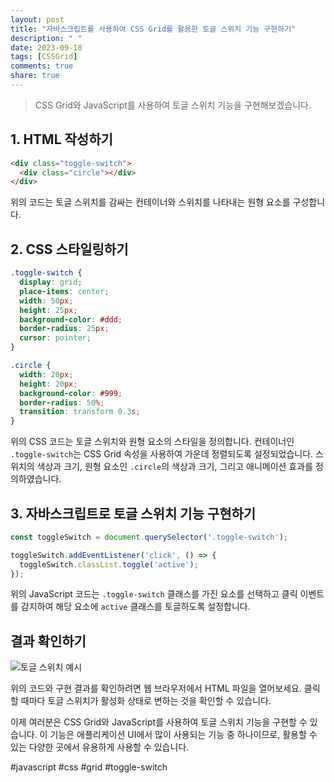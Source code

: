 ```yaml
---
layout: post
title: "자바스크립트를 사용하여 CSS Grid를 활용한 토글 스위치 기능 구현하기"
description: " "
date: 2023-09-18
tags: [CSSGrid]
comments: true
share: true
---
```


> CSS Grid와 JavaScript를 사용하여 토글 스위치 기능을 구현해보겠습니다.

## 1. HTML 작성하기

```html
<div class="toggle-switch">
  <div class="circle"></div>
</div>
```

위의 코드는 토글 스위치를 감싸는 컨테이너와 스위치를 나타내는 원형 요소를 구성합니다.

## 2. CSS 스타일링하기

```css
.toggle-switch {
  display: grid;
  place-items: center;
  width: 50px;
  height: 25px;
  background-color: #ddd;
  border-radius: 25px;
  cursor: pointer;
}

.circle {
  width: 20px;
  height: 20px;
  background-color: #999;
  border-radius: 50%;
  transition: transform 0.3s;
}
```

위의 CSS 코드는 토글 스위치와 원형 요소의 스타일을 정의합니다. 컨테이너인 `.toggle-switch`는 CSS Grid 속성을 사용하여 가운데 정렬되도록 설정되었습니다. 스위치의 색상과 크기, 원형 요소인 `.circle`의 색상과 크기, 그리고 애니메이션 효과를 정의하였습니다.

## 3. 자바스크립트로 토글 스위치 기능 구현하기

```javascript
const toggleSwitch = document.querySelector('.toggle-switch');

toggleSwitch.addEventListener('click', () => {
  toggleSwitch.classList.toggle('active');
});
```

위의 JavaScript 코드는 `.toggle-switch` 클래스를 가진 요소를 선택하고 클릭 이벤트를 감지하여 해당 요소에 `active` 클래스를 토글하도록 설정합니다.

## 결과 확인하기

![토글 스위치 예시](https://example.com/toggle-switch.png)

위의 코드와 구현 결과를 확인하려면 웹 브라우저에서 HTML 파일을 열어보세요. 클릭할 때마다 토글 스위치가 활성화 상태로 변하는 것을 확인할 수 있습니다.

이제 여러분은 CSS Grid와 JavaScript를 사용하여 토글 스위치 기능을 구현할 수 있습니다. 이 기능은 애플리케이션 UI에서 많이 사용되는 기능 중 하나이므로, 활용할 수 있는 다양한 곳에서 유용하게 사용할 수 있습니다.

#javascript #css #grid #toggle-switch